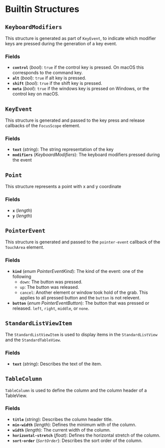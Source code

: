 # Builtin Structures

## `KeyboardModifiers`

This structure is generated as part of `KeyEvent`, to indicate which modifier keys
are pressed during the generation of a key event.

### Fields

-   **`control`** (_bool_): `true` if the control key is pressed. On macOS this corresponds to the command key.
-   **`alt`** (_bool_): `true` if alt key is pressed.
-   **`shift`** (_bool_): `true` if the shift key is pressed.
-   **`meta`** (_bool_): `true` if the windows key is pressed on Windows, or the control key on macOS.

## `KeyEvent`

This structure is generated and passed to the key press and release
callbacks of the `FocusScope` element.

### Fields

-   **`text`** (_string_): The string representation of the key
-   **`modifiers`** (_KeyboardModifiers_): The keyboard modifiers pressed during the event

## `Point`

This structure represents a point with x and y coordinate

### Fields

-   **`x`** (_length_)
-   **`y`** (_length_)

## `PointerEvent`

This structure is generated and passed to the `pointer-event` callback of the `TouchArea` element.

### Fields

-   **`kind`** (_enum PointerEventKind_): The kind of the event: one of the following
    -   `down`: The button was pressed.
    -   `up`: The button was released.
    -   `cancel`: Another element or window took hold of the grab. This applies to all pressed button and the `button` is not relevent.
-   **`button`** (_enum PointerEventButton_): The button that was pressed or released. `left`, `right`, `middle`, or `none`.

## `StandardListViewItem`

The `StandardListViewItem` is used to display items in the `StandardListView` and the `StandardTableView`.

### Fields

-   **`text`** (_string_): Describes the text of the item.

## `TableColumn`

`TableColumn` is used to define the column and the column header of a TableView.

### Fields

-   **`title`** (_string_): Describes the column header title.
-   **`min-width`** (_length_): Defines the minimum with of the column.
-   **`width`** (_length_): The current width of the column.
-   **`horizontal-stretch`** (_float_): Defines the horizontal stretch of the column.
-   **`sort-order`** (_`SortOrder`_): Describes the sort order of the column.
